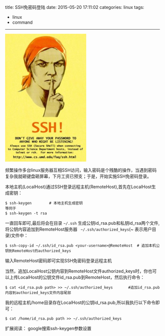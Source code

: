 title: SSH免密码登陆
date: 2015-05-20 17:11:02
categories: linux
tags:
  - linux
  - command
---

<img src="/imgs/linux/ssh.jpg" alt="SSH免密码登录" />

频繁操作多台linux服务器互相SSH访问，输入密码是个残酷的操作，当遇到密码复杂我就砸键盘砸屏幕，下月工资已预支；于是，开始实施SSH免密码登录。

<!-- more -->

本地主机(LocalHost)通过SSH登录远程主机(RemoteHost),首先在LocalHost生成密钥：

	$ ssh-keygen		# 本地主机生成密钥
	等同于
	$ ssh-keygen -t rsa

一直回车即可,最后将会在目录 ` ~/.ssh ` 生成公钥id_rsa.pub和私钥id_rsa两个文件,将公钥内容追加到RemoteHost服务器 ` ~/.ssh/authorized_keys`(~ 表示用户目录)文件中：

	$ ssh-copy-id ~/.ssh/id_rsa.pub <your-username>@RemoteHost	# 追加本机公钥到RemoteHost的authorized_keys

输入RemoteHost密码即可实现SSH免密码登录远程主机

当然，追加LocalHost公钥内容到RemoteHost文件authorized_keys时，你也可以上传LocalHost的公钥文件id_rsa.pub到RemoteHost，然后执行命令：

	$ cat <id_rsa.pub path> >> ~/.ssh/authorized_keys		#追加id_rsa.pub内容到authorized_keys文件内容尾部

我的远程主机/home目录存在LocalHost的公钥id_rsa.pub,所以我执行以下命令即可：

	$ cat /home/id_rsa.pub path >> ~/.ssh/authorized_keys

扩展阅读： google搜索ssh-keygen参数设置